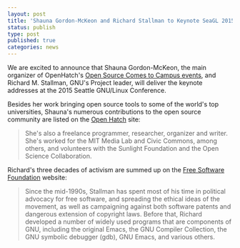 ```yaml
---
layout: post
title: 'Shauna Gordon-McKeon and Richard Stallman to Keynote SeaGL 2015!'
status: publish
type: post
published: true
categories: news
---
```


We are excited to announce that Shauna Gordon-McKeon, the main organizer of 
OpenHatch's [Open Source Comes to Campus events](http://campus.openhatch.org/), 
and Richard M. Stallman, GNU's Project leader, will deliver the keynote 
addresses at the 2015 Seattle GNU/Linux Conference.

Besides her work bringing open source tools to some of the world's top 
universities, Shauna's numerous contributions to the open source community are 
listed on the [Open Hatch](http://campus.openhatch.org/about/) site:

>She's also a freelance programmer, researcher, organizer and writer. She's
>worked for the MIT Media Lab and Civic Commons, among others, and volunteers
>with the Sunlight Foundation and the Open Science Collaboration.

Richard's three decades of activism are summed up on the [Free Software
Foundation](http://www.fsf.org/about/staff-and-board/) website:

>Since the mid-1990s, Stallman has spent most of his time in political advocacy
>for free software, and spreading the ethical ideas of the movement, as well as
>campaigning against both software patents and dangerous extension of copyright
>laws. Before that, Richard developed a number of widely used programs that are
>components of GNU, including the original Emacs, the GNU Compiler Collection,
>the GNU symbolic debugger (gdb), GNU Emacs, and various others.
